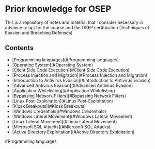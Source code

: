 # Prior knowledge for OSEP

This is a repository of notes and material that I consider necessary in advance to opt for the course and the OSEP certification (Techniques of Evasion and Breaching Defenses)


## Contents

* [Programming languages](#Programming languages)
* [Operating System](#Operating System)
* [Client Side Code Execution](#Client Side Code Execution)
* [Process Injection and Migration](#Process Injection and Migration)
* [Introduction to Antivirus Evasion](#Introduction to Antivirus Evasion)
* [Advanced Antivirus Evasion](#Advanced Antivirus Evasion)
* [Application Whitelisting](#Application Whitelisting)
* [Bypassing Network Filters](#Bypassing Network Filters)
* [Linux Post-Exploitation](#Linux Post-Exploitation)
* [Kiosk Breakouts](#Kiosk Breakouts)
* [Windows Credentials](#Windows Credentials)
* [Windows Lateral Movement](#Windows Lateral Movement)
* [Linux Lateral Movement](#Linux Lateral Movement)
* [Microsoft SQL Attacks](#Microsoft SQL Attacks)
* [Active Directory Exploitation](#Active Directory Exploitation)


#Programming languages
